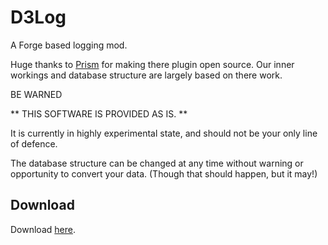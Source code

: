 D3Log
=====

A Forge based logging mod.

Huge thanks to [Prism](https://github.com/prism) for making there plugin open source.
Our inner workings and database structure are largely based on there work.

BE WARNED

** THIS SOFTWARE IS PROVIDED AS IS. **

It is currently in highly experimental state, and should not be your only line of defence.

The database structure can be changed at any time without warning or opportunity to convert your data.
(Though that should happen, but it may!)

Download
--------
Download [here](http://www.doubledoordev.net/?p=modlist).
